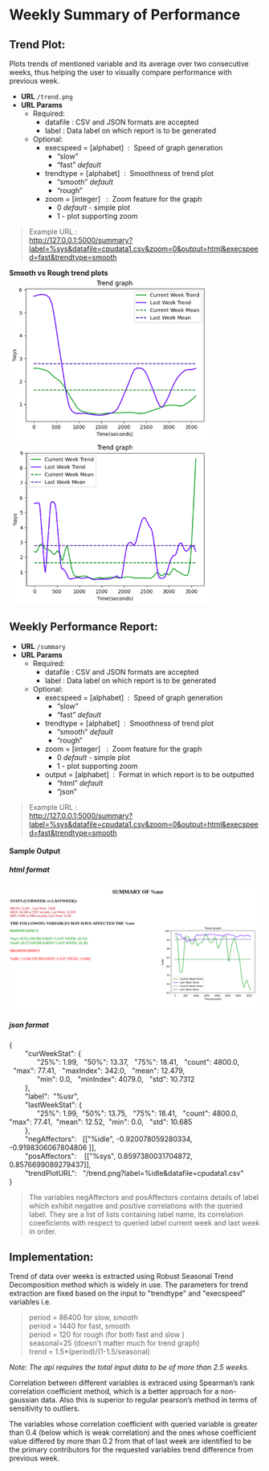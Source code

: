 # Weekly Summary of Performance
## Trend Plot:
Plots trends of mentioned variable and its average over two consecutive weeks, thus helping the user to visually compare performance with previous week.

* **URL** 
 	`/trend.png`
* **URL Params**
    - Required:
        - datafile  : CSV and JSON formats are accepted
        - label : Data label on which report is to be generated
    - Optional:
        - execspeed = [alphabet]  :  Speed of graph generation
            - “slow” 
            - “fast”  _default_ 
        - trendtype = [alphabet]  :      Smoothness of trend plot 
            - “smooth”  _default_
            - “rough”
        - zoom = [integer]   :  Zoom feature for the graph
            - 0 _default_ - simple plot
            - 1 - plot supporting zoom  

>Example URL : <br>
>http://127.0.0.1:5000/summary?label=%sys&datafile=cpudata1.csv&zoom=0&output=html&execspeed=fast&trendtype=smooth

**Smooth vs Rough trend plots**<br>
![plot with trendtype = "smooth"](images/smooth400pixel.png) ![plot with trendtype = "rough"](images/rough400pixel.png)

## Weekly Performance Report:
* **URL** 
 	`/summary`
* **URL Params**
    - Required:
        - datafile  : CSV and JSON formats are accepted
        - label : Data label on which report is to be generated
    - Optional:
        - execspeed = [alphabet]  :  Speed of graph generation
            - “slow” 
            - “fast”  _default_ 
        - trendtype = [alphabet]  :      Smoothness of trend plot
            - “smooth”  _default_
            - “rough”
        - zoom = [integer]   :  Zoom feature for the graph
            - 0 _default_ - simple plot
            - 1 - plot supporting zoom  
        - output = [alphabet]  :      Format in which report is to be outputted
            - “html”  _default_
            - “json”

>Example URL :<br> 
>http://127.0.0.1:5000/summary?label=%sys&datafile=cpudata1.csv&zoom=0&output=html&execspeed=fast&trendtype=smooth

 #### Sample Output
 ##### html format
 ![html output](images/output.png)
 ##### **json format**<br>
 {<br>
            "curWeekStat": { <br>
                  "25%": 1.99,   "50%": 13.37,   "75%": 18.41,   "count": 4800.0,   "max": 77.41,   "maxIndex": 342.0,   "mean": 12.479,   <br>
                  "min": 0.0,   "minIndex": 4079.0,   "std": 10.7312 <br> 
            },  <br>
            "label":  "%usr", <br>
            "lastWeekStat": {<br> 
                  "25%": 1.99,  "50%": 13.75,   "75%": 18.41,   "count": 4800.0,   "max": 77.41,  "mean": 12.52,  "min": 0.0,   "std": 10.685<br>
           },  <br>
            "negAffectors":   [["%idle", -0.920078059280334, -0.9198306067804806 ]],  <br>
            "posAffectors":    [["%sys", 0.8597380031704872, 0.8576699089279437]], <br> 
            "trendPlotURL":   "/trend.png?label=%idle&datafile=cpudata1.csv"<br>
}<br>
>The variables negAffectors and posAffectors contains details of label which exhibit negative and positive correlations with the queried label. They are a list of lists containing label name, its correlation coeeficients with respect to queried label current week and last week in order. <br>

## Implementation:
Trend of data over weeks is extracted using Robust Seasonal Trend Decomposition method which is widely in use. The parameters for trend extraction are fixed based on the input to "trendtype" and "execspeed" variables i.e.
>period = 86400 for slow, smooth<br>
>period = 1440  for fast, smooth<br>
>period = 120 for rough (for both fast and slow )<br>
>seasonal=25 (doesn't matter much for trend graph)<br>
>trend = 1.5*(period)/(1-1.5/seasonal)<br>

_Note: The api requires the total input data to be of more than 2.5 weeks._

Correlation between different variables is extraced using Spearman’s rank correlation coefficient method, which is a better approach for a non-gaussian data. Also this is superior to regular pearson’s method in terms of sensitivity to outliers.<br>

The variables whose correlation coefficient with queried variable is greater than 0.4 (below which is weak correlation) and the ones whose coefficient value differed by more than 0.2 from that of last week are identified to be the primary contributors for the requested variables trend difference from previous week.<br>

